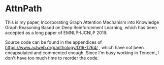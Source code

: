 # AttnPath

This is my paper, Incorporating Graph Attention Mechanism into Knowledge Graph Reasoning Based on Deep Reinforcement Learning, which has been accepted as a long paper of EMNLP-IJCNLP 2019.

Source code can be found in the appendices of https://www.aclweb.org/anthology/D19-1264/ , which have not been encapsulated and commented enough. Since I'm busy working in Tencent, I don't have too much time to reorder the code.
